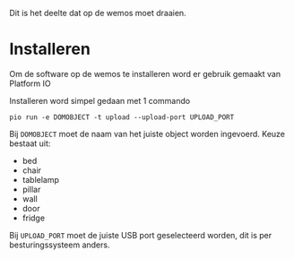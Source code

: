 Dit is het deelte dat op de wemos moet draaien.


# Installeren

Om de software op de wemos te installeren word er gebruik gemaakt van Platform IO

Installeren word simpel gedaan met 1 commando

`pio run -e DOMOBJECT -t upload --upload-port UPLOAD_PORT`

Bij `DOMOBJECT` moet de naam van het juiste object worden ingevoerd. Keuze bestaat uit:
* bed
* chair
* tablelamp
* pillar
* wall
* door
* fridge

Bij `UPLOAD_PORT` moet de juiste USB port geselecteerd worden, dit is per besturingssysteem anders.
